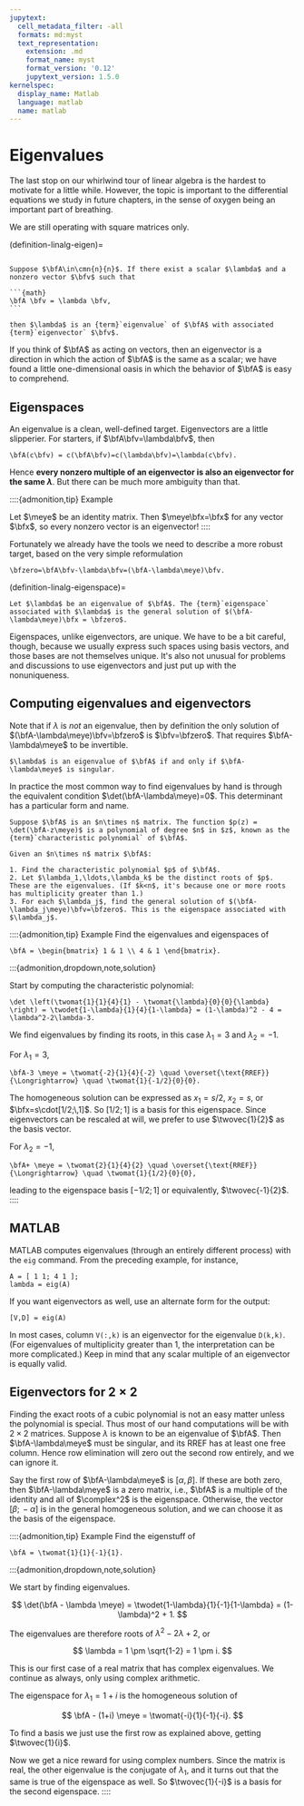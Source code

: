 ```yaml
---
jupytext:
  cell_metadata_filter: -all
  formats: md:myst
  text_representation:
    extension: .md
    format_name: myst
    format_version: '0.12'
    jupytext_version: 1.5.0
kernelspec:
  display_name: Matlab
  language: matlab
  name: matlab
---
```


# Eigenvalues

The last stop on our whirlwind tour of linear algebra is the hardest to motivate for a little while. However, the topic is important to the differential equations we study in future chapters, in the sense of oxygen being an important part of breathing.

We are still operating with square matrices only.

(definition-linalg-eigen)=

````{proof:definition} Eigenvalue and eigenvector

Suppose $\bfA\in\cmn{n}{n}$. If there exist a scalar $\lambda$ and a nonzero vector $\bfv$ such that

```{math}
\bfA \bfv = \lambda \bfv,
```

then $\lambda$ is an {term}`eigenvalue` of $\bfA$ with associated {term}`eigenvector` $\bfv$.
````

If you think of $\bfA$ as acting on vectors, then an eigenvector is a direction in which the action of $\bfA$ is the same as a scalar; we have found a little one-dimensional oasis in which the behavior of $\bfA$ is easy to comprehend.

## Eigenspaces

An eigenvalue is a clean, well-defined target. Eigenvectors are a little slipperier. For starters, if $\bfA\bfv=\lambda\bfv$, then

```{math}
\bfA(c\bfv) = c(\bfA\bfv)=c(\lambda\bfv)=\lambda(c\bfv).
```

Hence **every nonzero multiple of an eigenvector is also an eigenvector for the same $\lambda$**. But there can be much more ambiguity than that.

::::{admonition,tip} Example

Let $\meye$ be an identity matrix. Then $\meye\bfx=\bfx$ for any vector $\bfx$, so every nonzero vector is an eigenvector!
::::

Fortunately we already have the tools we need to describe a more robust target, based on the very simple reformulation

```{math}
\bfzero=\bfA\bfv-\lambda\bfv=(\bfA-\lambda\meye)\bfv.
```

(definition-linalg-eigenspace)=

````{proof:definition} Eigenspace
Let $\lambda$ be an eigenvalue of $\bfA$. The {term}`eigenspace` associated with $\lambda$ is the general solution of $(\bfA-\lambda\meye)\bfx = \bfzero$.
````

Eigenspaces, unlike eigenvectors, are unique. We have to be a bit careful, though, because we usually express such spaces using basis vectors, and those bases are not themselves unique. It's also not unusual for problems and discussions to use eigenvectors and just put up with the nonuniqueness.

## Computing eigenvalues and eigenvectors

Note that if $\lambda$ is *not* an eigenvalue, then by definition the only solution of $(\bfA-\lambda\meye)\bfv=\bfzero$ is $\bfv=\bfzero$. That requires $\bfA-\lambda\meye$ to be invertible.

````{proof:theorem}
$\lambda$ is an eigenvalue of $\bfA$ if and only if $\bfA-\lambda\meye$ is singular.
````

In practice the most common way to find eigenvalues by hand is through the equivalent condition $\det(\bfA-\lambda\meye)=0$. This determinant has a particular form and name.

```{proof:definition} Characteristic polynomial of a matrix
Suppose $\bfA$ is an $n\times n$ matrix. The function $p(z) = \det(\bfA-z\meye)$ is a polynomial of degree $n$ in $z$, known as the {term}`characteristic polynomial` of $\bfA$.
```

````{proof:algorithm} Eigenvalues and eigenspaces
Given an $n\times n$ matrix $\bfA$:

1. Find the characteristic polynomial $p$ of $\bfA$.
2. Let $\lambda_1,\ldots,\lambda_k$ be the distinct roots of $p$. These are the eigenvalues. (If $k<n$, it's because one or more roots has multiplicity greater than 1.)
3. For each $\lambda_j$, find the general solution of $(\bfA-\lambda_j\meye)\bfv=\bfzero$. This is the eigenspace associated with $\lambda_j$.
````

::::{admonition,tip} Example
Find the eigenvalues and eigenspaces of

```{math}
\bfA = \begin{bmatrix} 1 & 1 \\ 4 & 1 \end{bmatrix}.
```

:::{admonition,dropdown,note,solution}

Start by computing the characteristic polynomial:

```{math}
\det \left(\twomat{1}{1}{4}{1} - \twomat{\lambda}{0}{0}{\lambda} \right) = \twodet{1-\lambda}{1}{4}{1-\lambda} = (1-\lambda)^2 - 4 = \lambda^2-2\lambda-3.
```

We find eigenvalues by finding its roots, in this case $\lambda_1=3$ and $\lambda_2=-1$. 

For $\lambda_1=3$,

```{math}
\bfA-3 \meye = \twomat{-2}{1}{4}{-2} \quad \overset{\text{RREF}}{\Longrightarrow} \quad \twomat{1}{-1/2}{0}{0}.
```

The homogeneous solution can be expressed as $x_1=s/2$, $x_2=s$, or $\bfx=s\cdot[1/2;\,1]$. So $[1/2;\,1]$ is a basis for this eigenspace. Since eigenvectors can be rescaled at will, we prefer to use $\twovec{1}{2}$ as the basis vector.

For $\lambda_2=-1$,

```{math}
\bfA+ \meye = \twomat{2}{1}{4}{2} \quad \overset{\text{RREF}}{\Longrightarrow} \quad \twomat{1}{1/2}{0}{0},
```

leading to the eigenspace basis $[-1/2;\,1]$ or equivalently, $\twovec{-1}{2}$.
::::

## MATLAB

MATLAB computes eigenvalues (through an entirely different process) with the `eig` command. From the preceding example, for instance,

```{code-cell}
A = [ 1 1; 4 1 ];
lambda = eig(A)
```

If you want eigenvectors as well, use an alternate form for the output:

```{code-cell}
[V,D] = eig(A)
```

In most cases, column `V(:,k)` is an eigenvector for the eigenvalue `D(k,k)`. (For eigenvalues of multiplicity greater than 1, the interpretation can be more complicated.) Keep in mind that any scalar multiple of an eigenvector is equally valid.

## Eigenvectors for $2\times 2$

Finding the exact roots of a cubic polynomial is not an easy matter unless the polynomial is special. Thus most of our hand computations will be with $2\times 2$ matrices. Suppose $\lambda$ is known to be an eigenvalue of $\bfA$. Then $\bfA-\lambda\meye$ must be singular, and its RREF has at least one free column. Hence row elimination will zero out the second row entirely, and we can ignore it.

Say the first row of $\bfA-\lambda\meye$ is $[\alpha,\beta]$. If these are both zero, then $\bfA-\lambda\meye$ is a zero matrix, i.e., $\bfA$ is a multiple of the identity and all of $\complex^2$ is the eigenspace. Otherwise, the vector $[\beta;\,-\alpha]$ is in the general homogeneous solution, and we can choose it as the basis of the eigenspace.

::::{admonition,tip} Example
Find the eigenstuff of 

```{math}
\bfA = \twomat{1}{1}{-1}{1}.
```
:::{admonition,dropdown,note,solution} 

We start by finding eigenvalues. 

$$
\det(\bfA - \lambda \meye) = \twodet{1-\lambda}{1}{-1}{1-\lambda} = (1-\lambda)^2 + 1.
$$

The eigenvalues are therefore roots of $\lambda^2 - 2\lambda + 2$, or 

$$
\lambda = 1 \pm \sqrt{1-2} = 1 \pm i.
$$

This is our first case of a real matrix that has complex eigenvalues. We continue as always, only using complex arithmetic.

The eigenspace for $\lambda_1=1+i$ is the homogeneous solution of 

$$
\bfA - (1+i) \meye = \twomat{-i}{1}{-1}{-i}.
$$

To find a basis we just use the first row as explained above, getting $\twovec{1}{i}$. 

Now we get a nice reward for using complex numbers. Since the matrix is real, the other eigenvalue is the conjugate of $\lambda_1$, and it turns out that the same is true of the eigenspace as well. So $\twovec{1}{-i}$ is a basis for the second eigenspace.
::::


<!-- ::::{admonition,dropdown,tip} Example
			
				We find the eigenvalues and eigenvectors of
				```{math}
					\begin{bmatrix} 1 & -1 \\ 5 & -3 \end{bmatrix}
				```.
				The characteristic polynomial is $\lambda^2 +2 \lambda +2$, with roots  $\lambda_{1,2} = -1 \pm 1i.$
			
			
				To find an eigenvector for $\lambda_1$, we note that the first row of $ \bfA - \lambda_1 \mathbf{I} $ is $[(2-i),-1]$. Thus a basis for this eigenspace is the single eigenvector $\twovec{1}{2-i}$.
			
			
				We get a benefit here from the complex eigenvalues: the conjugate of an eigenvector for $\lambda_1$ will be an eigenvector for $\lambda_2$. So we have $\spanset\left(\twovec{1}{2+i}\right)$ to go with $\lambda_2$.
			
		::::
	 -->
   